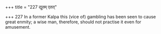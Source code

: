+++
title = "227 द्यूतम् एतत्"

+++
227	In a former Kalpa this (vice of) gambling has been seen to cause great enmity; a wise man, therefore, should not practise it even for amusement.